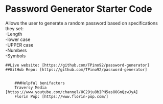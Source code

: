 # Password Generator Starter Code
Allows the user to generate a random password based on specifications they set:  
-Length  
-lower case  
-UPPER case  
-Numbers  
-Symbols  
  
    
    ##Live website: [https://github.com/TPino92/password-generator]
    ##GitHub Repo: [https://github.com/TPino92/password-generator]  
      
        
        ###Helpful benifactors  
        Traversy Media [https://www.youtube.com/channel/UC29ju8bIPH5as8OGnQzwJyA]
        Florin Pop: [https://www.florin-pop.com/]